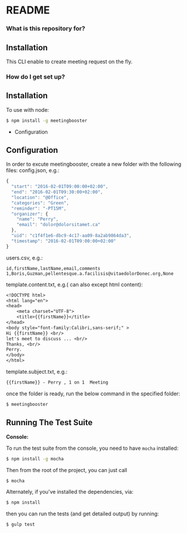 # README #

### What is this repository for? ###

Installation
------------
This CLI enable to create meeting request on the fly.


### How do I get set up? ###


Installation
------------
 
To use with node:

```bash
$ npm install -g meetingbooster
```
* Configuration

Configuration
------------
In order to excute meetingbooster, create a new folder with the following files:
config.json, e.g.:
```javascript
{
  "start": "2016-02-01T09:00:00+02:00",
  "end": "2016-02-01T09:30:00+02:00",
  "location": "@Office",
  "categories": "Green",
  "reminder": "-PT15M",
  "organizer": {
    "name": "Perry",
    "email": "dolor@dolorsitamet.ca"
  },
  "uid": "c1f4f1e6-dbc9-4c17-aa09-8a2ab9864da3",
  "timestamp": "2016-02-01T09:00:00+02:00"
}
```
users.csv, e.g.:
```csv
id,firstName,lastName,email,comments
1,Boris,Guzman,pellentesque.a.facilisis@vitaedolorDonec.org,None
```
template.content.txt, e.g.( can also except html content):
```txt
<!DOCTYPE html>
<html lang="en">
<head>
    <meta charset="UTF-8">
    <title>{{firstName}}</title>
</head>
<body style="font-family:Calibri,sans-serif;" >
Hi {{firstName}} <br/>
let's meet to discuss ... <br/>
Thanks, <br/>
Perry.
</body>
</html>
```
template.subject.txt, e.g.:
```txt
{{firstName}} - Perry , 1 on 1  Meeting
```
once the folder is ready, run the below command in the specified folder:
```bash
$ meetingbooster
```
Running The Test Suite
----------------------

**Console:**

To run the test suite from the console, you need to have `mocha` installed:
```bash
$ npm install -g mocha
```
Then from the root of the project, you can just call
```bash
$ mocha
```
Alternately, if you've installed the dependencies, via:
```bash
$ npm install
```
then you can run the tests (and get detailed output) by running:
```bash
$ gulp test
```